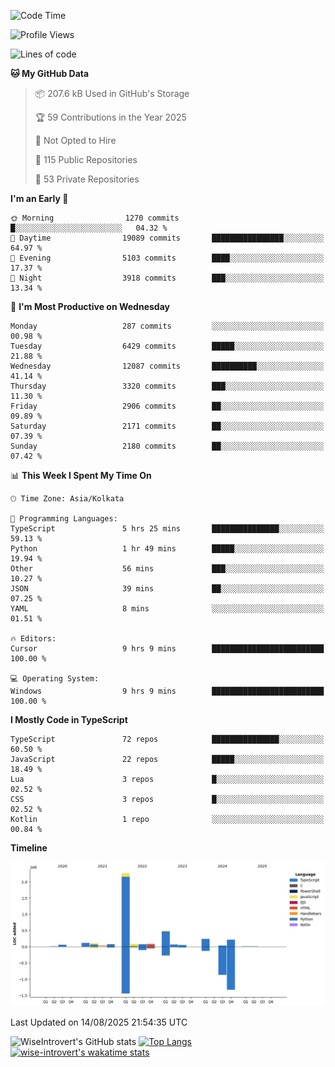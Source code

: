<!--START_SECTION:waka-->
![Code Time](http://img.shields.io/badge/Code%20Time-2%2C441%20hrs%2046%20mins-blue)

![Profile Views](http://img.shields.io/badge/Profile%20Views-0-blue)

![Lines of code](https://img.shields.io/badge/From%20Hello%20World%20I%27ve%20Written-4.0%20million%20lines%20of%20code-blue)

**🐱 My GitHub Data** 

> 📦 207.6 kB Used in GitHub's Storage 
 > 
> 🏆 59 Contributions in the Year 2025
 > 
> 🚫 Not Opted to Hire
 > 
> 📜 115 Public Repositories 
 > 
> 🔑 53 Private Repositories 
 > 
**I'm an Early 🐤** 

```text
🌞 Morning                1270 commits        █░░░░░░░░░░░░░░░░░░░░░░░░   04.32 % 
🌆 Daytime                19089 commits       ████████████████░░░░░░░░░   64.97 % 
🌃 Evening                5103 commits        ████░░░░░░░░░░░░░░░░░░░░░   17.37 % 
🌙 Night                  3918 commits        ███░░░░░░░░░░░░░░░░░░░░░░   13.34 % 
```
📅 **I'm Most Productive on Wednesday** 

```text
Monday                   287 commits         ░░░░░░░░░░░░░░░░░░░░░░░░░   00.98 % 
Tuesday                  6429 commits        █████░░░░░░░░░░░░░░░░░░░░   21.88 % 
Wednesday                12087 commits       ██████████░░░░░░░░░░░░░░░   41.14 % 
Thursday                 3320 commits        ███░░░░░░░░░░░░░░░░░░░░░░   11.30 % 
Friday                   2906 commits        ██░░░░░░░░░░░░░░░░░░░░░░░   09.89 % 
Saturday                 2171 commits        ██░░░░░░░░░░░░░░░░░░░░░░░   07.39 % 
Sunday                   2180 commits        ██░░░░░░░░░░░░░░░░░░░░░░░   07.42 % 
```


📊 **This Week I Spent My Time On** 

```text
🕑︎ Time Zone: Asia/Kolkata

💬 Programming Languages: 
TypeScript               5 hrs 25 mins       ███████████████░░░░░░░░░░   59.13 % 
Python                   1 hr 49 mins        █████░░░░░░░░░░░░░░░░░░░░   19.94 % 
Other                    56 mins             ███░░░░░░░░░░░░░░░░░░░░░░   10.27 % 
JSON                     39 mins             ██░░░░░░░░░░░░░░░░░░░░░░░   07.25 % 
YAML                     8 mins              ░░░░░░░░░░░░░░░░░░░░░░░░░   01.51 % 

🔥 Editors: 
Cursor                   9 hrs 9 mins        █████████████████████████   100.00 % 

💻 Operating System: 
Windows                  9 hrs 9 mins        █████████████████████████   100.00 % 
```

**I Mostly Code in TypeScript** 

```text
TypeScript               72 repos            ███████████████░░░░░░░░░░   60.50 % 
JavaScript               22 repos            █████░░░░░░░░░░░░░░░░░░░░   18.49 % 
Lua                      3 repos             █░░░░░░░░░░░░░░░░░░░░░░░░   02.52 % 
CSS                      3 repos             █░░░░░░░░░░░░░░░░░░░░░░░░   02.52 % 
Kotlin                   1 repo              ░░░░░░░░░░░░░░░░░░░░░░░░░   00.84 % 
```



**Timeline**

![Lines of Code chart](https://raw.githubusercontent.com/wise-introvert/wise-introvert/master/assets/bar_graph.png)


 Last Updated on 14/08/2025 21:54:35 UTC
<!--END_SECTION:waka-->

![WiseIntrovert's GitHub stats](https://github-readme-stats.vercel.app/api?username=wise-introvert&count_private=true&show_icons=true)
[![Top Langs](https://github-readme-stats.vercel.app/api/top-langs/?username=wise-introvert&langs_count=10)](https://github.com/anuraghazra/github-readme-stats)
[![wise-introvert's wakatime stats](https://github-readme-stats.vercel.app/api/wakatime?username=wiseintrovert)](https://github.com/anuraghazra/github-readme-stats)
